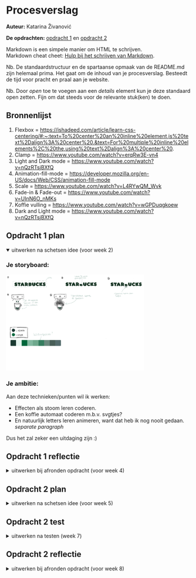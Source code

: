 # Procesverslag
**Auteur:** Katarina Živanović

**De opdrachten:** [opdracht 1](opdracht1/index.html) en [opdracht 2](opdracht2/index.html)


Markdown is een simpele manier om HTML te schrijven.  
Markdown cheat cheet: [Hulp bij het schrijven van Markdown](https://github.com/adam-p/markdown-here/wiki/Markdown-Cheatsheet).

Nb. De standaardstructuur en de spartaanse opmaak van de README.md zijn helemaal prima. Het gaat om de inhoud van je procesverslag. Besteedt de tijd voor pracht en praal aan je website.

Nb. Door *open* toe te voegen aan een *details* element kun je deze standaard open zetten. Fijn om dat steeds voor de relevante stuk(ken) te doen.



## Bronnenlijst
  1. Flexbox = https://ishadeed.com/article/learn-css-centering/#:~:text=To%20center%20an%20inline%20element,is%20text%2Dalign%3A%20center%20.&text=For%20multiple%20inline%20elements%2C%20the,using%20text%2Dalign%3A%20center%20. 
  2. Clamp = https://www.youtube.com/watch?v=erqRw3E-vn4 
  3. Light and Dark mode = https://www.youtube.com/watch?v=nQzRTsjBXfQ
  4. Animation-fill-mode = https://developer.mozilla.org/en-US/docs/Web/CSS/animation-fill-mode 
  5. Scale = https://www.youtube.com/watch?v=L4RYwQM_Wvk
  6. Fade-in & Fade-out = https://www.youtube.com/watch?v=UInN6O_nMKs 
  7. Koffie vulling = https://www.youtube.com/watch?v=wGPDuqgkoew 
  8. Dark and Light mode = https://www.youtube.com/watch?v=nQzRTsjBXfQ 



## Opdracht 1 plan

<details open>
  <summary>uitwerken na schetsen idee (voor week 2)</summary>


  ### Je storyboard: 


  <img src="readme-images/Storyboard_Starbucks.png" width="375px" alt="storyboard voor opdracht 1">


  ### Je ambitie: 
  

  Aan deze technieken/punten wil ik werken:
  - Effecten als stoom leren coderen.
  - Een koffie automaat coderen m.b.v. svgtjes?
  - En natuurlijk letters leren animeren, want dat heb ik nog nooit gedaan. *separate paragraph*

  Dus het zal zeker een uitdaging zijn :)
 
</details>



## Opdracht 1 reflectie

<details>
  <summary>uitwerken bij afronden opdracht (voor week 4)</summary>


  ### Je uitkomst - karakteristiek screenshot(s):
  <img src="readme-images/website_1.png" width="375px" alt="uitomst afbeelding 1 opdracht 1"> 

  Wanneer je de hoofdpagina bezoekt, wordt de tekst 'Starbucks' weergegeven met een beker. De kleuren die je op dat moment ziet, zijn afhankelijk van je voorkeuren. Als je de lichte modus hebt ingeschakeld, worden er lichtere kleuren getoond. En als je de donkere modus aan hebt staan, krijg je wat donkerdere kleuren te zien. Dit heb ik gedaan door de roots aan te passen met behulp van '@media (prefers-color-scheme: dark)'. Het stukje code voor dit gedeelte zag er als volgt uit: 
  


    :root {
      --letter-color:var(--starbucks-light-green);
      --coffee-color:var(--ijskoffie-licht-bruin);
      --Koffiefill-color:var(--dark-mode-coffeeFill);
      --KoffieDruppel-color: var(--ijskoffie-licht-bruin);
      --koffie-in-beker: var(--ijskoffie-licht-bruin);
      --koffie-beker-border: var(--darkMode-koffieBeker-border);
      --achtergrond-kleur: var(--starbucks-house-green);
      --letter-color:var(--darkmode-color-text);
    }


  <img src="readme-images/website_2.png" width="375px" alt="uitomst afbeelding 2 opdracht 1">

  Wanneer je over de H1 hovert, wordt er een animatie afgespeeld waarbij de letter B wordt platgedrukt, waardoor er koffiedruppels vrijkomen die in de koffiebeker vallen. Deze animaties zijn gemaakt met behulp van keyframes. Door gebruik te maken van "transform: scaleY" kon ik de lengte van de letter B aanpassen, zodat het lijkt alsof deze wordt platgedrukt. Met "opacity" en "transform: translateY" kon ik de koffiedruppels geleidelijk zichtbaar maken en laten vallen naar het bekertje. Hieronder zie bevindt zich de keyframe voor de animatie van de letter B: 
  


    @keyframes letterBanimatie{
      0%{
        transform: scaleY(1);
      }

      20%{
        transform: scaleY(0.6);
      }
      
      40%{
        transform: scaleY(0.6);
      }

      60%{
        transform: scaleY(0.4);
      }

      80%{
        transform: scaleY(0.2);
      }

      100%{
        transform: scaleY(0.1);
      }
    }


  <img src="readme-images/website_3.png" width="375px" alt="uitomst afbeelding 3 opdracht 1">

  Na een aantal seconden lijkt het alsof een vloeibare substantie het scherm overneemt. Ook deze animatie is gemaakt met behulp van een keyframe. Door gebruik te maken van "z-index: -1;", zorg ik ervoor dat de vloeistof zich achter de tekst en de beker bevindt, waardoor het alleen op de achtergrond plaatsvindt. 



  ### Dit ging goed/Heb ik geleerd: 
  <img src="readme-images/lightmode.png" width="375px" alt="light mode desktop">
  <img src="readme-images/darkmode.png" width="375px" alt="dark mode desktop">

  In het begin dacht ik dat ik dark en light mode goed had begrepen, maar ik had het helaas verkeerd gedaan.
  Gelukkig kon ik tijdens de volgende les alles snel oplossen met wat uitleg. Ik wist bijvoorbeeld niet dat ik alleen de "roots" hoef te veranderen in de '@media (prefers-color-scheme: dark)'. Hoe dan ook, ik vond het leuk en interessant om met deze functie te oefenen en te spelen met kleuren. Om een beter overzicht te krijgen van de kleuren, heb ik een kleurenpalet gemaakt, waardoor ik makkelijker de kleuren kan toepassen op bepaalde elementen:


    :root {
      /*kleurpalet*/
      --starbucks-house-green: #1e3932;
      --starbucks-light-green: #d4e8e2;
      --starbucks-green: #036142;

      --koffie-donker-bruin: #4a2c2a;
      --ijskoffie-licht-bruin: #C4A484;

      --light-mode-coffeeFill:#e7dfc5;
      --dark-mode-coffeeFill: #335c50;

      --color-text:#111;
      --lightMode-color-background:#f2f0ea;

      --lightMode-koffieBeker-border: #111;
      --darkMode-koffieBeker-border: #f2f0ea;

      --darkmode-color-text: #f2f0ea;



      /*LightMode*/
      --letter-color:var(--starbucks-house-green);
      --coffee-color:var(--koffie-donker-bruin);

      --Koffiefill-color:var(--light-mode-coffeeFill);
      --KoffieDruppel-color: var(--koffie-donker-bruin);
      --koffie-in-beker: var(--koffie-donker-bruin);
      --koffie-beker-border: var(--lightMode-koffieBeker-border);
      --achtergrond-kleur: var(--lightMode-color-background);
    }

  


  ### Dit was lastig/Is niet gelukt:
  Het is me niet gelukt om een automaat en stoom te maken zonder een div/svg/img, omdat het te moeilijk
  voor me werd. Dit vond ik eigenlijk ook best pittig om te maken, omdat ik heel vaak vastliep bij bepaalde punten. Daarnaast lukt me het niet om de koffiegolf op mobielformaat groter te maken. Op mobielformaat bleef er namelijk nog een stukje witruimte over. Ook doet mijn letter B animatie het niet meer, terwijl hij het eerst wel deed. Eefje en ik konden beiden het probleem niet vinden. Wat ik echt jammer vind, want dat maakte deze wesbite eigenlijk compleet. 

  <img src="readme-images/witruimteGolf.png" width="375px" alt="witruimte golf afbeelding">
</details>



## Opdracht 2 plan

<details>
  <summary>uitwerken na schetsen idee (voor week 5)</summary>


  ### Je ontwerp:
  <img src="readme-images/schets-opdracht-2.png" width="375px" alt="ontwerp opdracht 2">


  ### Je ambitie: 
  Aan deze technieken/punten wil ik werken:
  - Leren hoe ik een carousel kan maken met verschillende liedjes eventueel met audio nog erbij.
  - Leren hoe ik drag en drop kan toepassen op verschillende elementen.
  - Leren hoe ik liedjes kan verwijderen met een button en eventueel drag en drop als het me lukt.
</details>



## Opdracht 2 test

<details>
  <summary>uitwerken na testen (week 7)</summary>
  Het is week 7 en ik ben nog steeds bezig met het coderen van de tweede opdracht alleen het verloopt niet
  echt soepeltjes. In mijn schets wilde ik graag drag en drop toepassen op de nummers. Dus dat je de mogelijkheid hebt om de nummers te slepen naar het playlist vakje. 

  Neem minimaal 5 bevindingen op:

  ### Bevinding 1:
  Het eerste punt want niet in orde is, is de drag en drop van de carousel. Namelijk hij doet het niet.
  <img src="readme-images/drag-drop-werkt-niet.png" width="375px" alt="mislukking drag en drop">

  #### oplossing:
  Ik denk dat het probleem ligt bij de var in de JS. Dus dat moet ik nog even uitzoeken. Ik heb geprobeerd eerst ul:first-of-type en ul:last-of-type te gebruiken om de ul's op te roepen, maar die werkten niet. Ik denk dat het probleem bij ul:last-of-type ligt. Dat heb ik nu veranderd van ul:last-of-type naar footer ul. Dit werkte wel voor eventjes.  
  <img src="readme-images/var.png" width="375px" alt="mislukking drag en drop">




  ### Bevinding 2:
  Het tweede punt wat ik heb ontdekt dat niet in orde is, is de slider. Namelijk de slider krimpt zodra de.playlist groter wordt. (zie afbeeldingen)
  <img src="readme-images/drag-drop-werkt-niet.png" width="375px" alt="mislukking drag en drop">
  <img src="readme-images/playlistKleiner.png" width="375px" alt="mislukking drag en drop #2">


  #### oplossing:
  Het is me uiteindelijk gelukt om dit op te lossen! Namelijk met max-height. Nu krimpt de slider niet en heeft hij gelukkig een vaste grootte!
  <img src="readme-images/max-height.png" width="375px" alt="max-height">




  ### Bevinding 3:
  Omdat mijn drag en drop uiteindelijk niet werkte. Heb ik besloten om dat helemaal weg te halen en een aparte ul te maken met de liedjes en daarop drag en drop toe te passen. Dit is ook gelukt! Alleen telkens als ik een nummer verwijder, wordt de li groter en groter.
  <img src="readme-images/li-groter.png" width="375px" alt="li groter">

  #### oplossing:
  Dit heb ik uiteindelijk met Eva's hulp opgelost! Eigenlijk is het heel simpel, ik hoef alleen een max-width toe te voegen. 1 simpele regel dat iets groots veranderd:
  <img src="readme-images/li-normaal.png" width="375px" alt="li normaal">




  ### Einde bevinding:
  Aangezien ik nog steeds problemen ondervind en daardoor niet veel onderdelen functioneren, heb ik slechts drie bevindingen. Voor de derde bevinding heb ik een onderdeel aangepast. Dit moet ik nog verder uitwerken!

  

</details>



## Opdracht 2 reflectie

<details>
  <summary>uitwerken bij afronden opdracht (voor week 8)</summary>

  ### Je uitkomst - karakteristiek screenshot(s):
  <img src="readme-images/startscherm.png" width="375px" alt="uitkomst opdracht 2">
  Wanneer je de hoofdpagina bezoekt, krijg je een slider te zien met daaronder allemaal nummers. De slider is bedoeld om een preview te geven van alle liedjes. Met behulp van deze slider kun je horen per lied wat voor lied het is. Dit kan je helpen bij het beslissen welke nummer je wilt houde of verwijderen in de playlist daaronder. Als je de lichte modus hebt ingeschakeld, worden er lichtere kleuren getoond. En als je de donkere modus aan hebt staan, krijg je wat donkerdere kleuren te zien. Dit heb ik gedaan door de roots aan te passen met behulp van '@media (prefers-color-scheme: dark)'. Het stukje code voor dit gedeelte zag er als volgt uit:

  /************/
  /* DARKMODE */
  /************/
  @media (prefers-color-scheme:dark) {
    :root{
      --playlistLi-background: var(--playlistLi-background-darkmode);
      --playlistLi-hover-background: var(--playlistLi-hover-background-darkmode);
      --deleteButton-hover-background: var(--deleteButton-hover-background-darkmode);
      --fontkleur: var(--fontKleur-darkmode);
      --achtergrondKleur: var(--achtergrondKleur-darkmode);
      --li-drag-kleur: var(--li-drag-darkmode);
    }
  }



  ### Dit ging goed/Heb ik geleerd: 
  Ik ben blij te kunnen zeggen dat de slider goed is verlopen. Eerlijk gezegd had ik in het begin behoorlijk wat moeite, maar uiteindelijk is het gelukkig gelukt! Ik ben er erg tevreden mee. In de slider zijn een h2, p, img en audio opgenomen. In het begin had ik ook wat problemen met de audio, omdat het me niet lukte om één audio per slide af te spelen. Maar uiteindelijk is dat ook gelukt! YouTube filmpjes hebben me enorm geholpen. Ik ben ook erg blij dat de achtergrond per slide verandert. Ik heb dit zo ingesteld zodat het past bij het lied. Hieronder vind je een voorbeeld met nog bijpassende stukje code van een nummer:

  <img src="readme-images/namere.png" width="375px" alt="namere achtergrond">
  <img src="readme-images/dzanum.png" width="375px" alt="dzanum achtergrond">

  li:nth-of-type(2){
    background: var(--namere-background);
  }


  ### Dit was lastig/Is niet gelukt:
  Helaas zijn er enkele onderdelen niet gelukt, zoals het toepassen van de "drag and drop" functie op de carousel. Uiteindelijk lukte het me wel om de nummers naar het afspeellijstvakje te slepen. Echter, zodra ze in het afspeellijstvakje werden geplaatst, begonnen de nummers zich vreemd te gedragen. Omdat ik al veel moeite had met het toepassen van "drag and drop" op de carousel, heb ik uiteindelijk besloten om dit op te geven. Ik was bang dat als ik ermee verder zou gaan, ik in tijdnood zou komen, terwijl ik wist dat ik het probleem niet op tijd zou kunnen oplossen. Daarom heb ik dit onderdeel vervangen door een ul-element met li-elementen, waarop ik "drag and drop" heb toegepast. 

  Zoals ik al had verteld is het me gelukt om "drag and drop" toe te passen op een ander onderdeel, namelijk de aparte afspeellijst met de nummers. Dit verliep allemaal goed totdat ik het uitprobeerde door een paar nummers te verwijderen. Telkens wanneer je nummers verwijdert, wordt de ruimte tussen de li-elementen steeds groter. Ik heb geprobeerd dit op te lossen door een max-height toe te voegen, maar dat bleek niet te helpen. Ook heb ik geprobeerd marges en andere aanpassingen toe te voegen, maar dit werkte ook niet. Uiteindelijk heb ik besloten om het op te geven vanwege tijdgebrek en ben ik verder gegaan met het toepassen van de donkere modus. Hieronder zie je foto's van de toenemende ruimte tussen de li-elementen:

  <img src="readme-images/groot1.png" width="375px" alt="toenemende ruimte 1">
  <img src="readme-images/groot2.png" width="375px" alt="toenemende ruimte 2">

  Na talloze pogingen (en nog steeds enkele recente mislukkingen) beschouw ik deze opdracht als een waardevolle leerervaring. De afgelopen weken heb ik enorm veel geleerd. Een van de dingen die ik ontdekte, was het feit dat je bibliotheken kunt importeren in je code, wat natuurlijk ontzettend handig is. Ik vond het werken met "drag and drop" erg leuk en interessant, vooral aan het einde toen ik de mogelijkheid had om alles mocht stylen. Het enige wat me teleurstelt, is dat ik er niet in ben geslaagd om de toenemende ruimte tussen de li-elementen op te lossen. Ondanks dat, kijk ik toch met trots terug op mijn leerproces en de vaardigheden die ik heb opgedaan. Hopelijk vinden jullie dat ook! :)
</details>